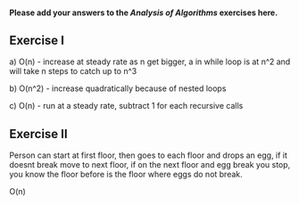 #### Please add your answers to the **_Analysis of Algorithms_** exercises here.

## Exercise I

a) O(n) - increase at steady rate as n get bigger, a in while loop is at n^2 and will take n steps to catch up to n^3

b) O(n^2) - increase quadratically because of nested loops

c) O(n) - run at a steady rate, subtract 1 for each recursive calls

## Exercise II

Person can start at first floor, then goes to each floor and drops an egg, if it doesnt break move to next floor, if on the next floor and egg break you stop, you know the floor before is the floor where eggs do not break.

O(n)

